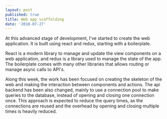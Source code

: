 ```yaml
---
layout: post
published: true
title: Web app scaffolding
date: '2018-07-27'
---
```


At this advanced stage of development, I've started to create the web application. It is built using react and redux, starting with a boilerplate.

React is a modern library to manage and update the view components on a web application, and redux is a library used to manage the state of the app. The boilerplate comes with many other libraries that allows routing or manage async calls to API's.

Along this week, the work has been focused on creating the skeleton of the web and making the interaction between components and actions. The api backend has been also changed, mainly to use a connection pool to make queries to the database, instead of opening and closing one connection once. This approach is expected to reduce the query times, as the connections are reused and the overhead by opening and closing multiple times is heavily reduced.
